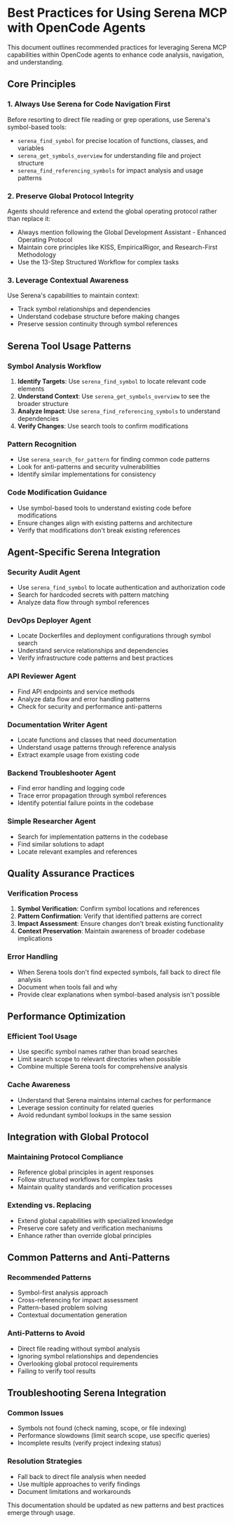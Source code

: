 # Best Practices for Using Serena MCP with OpenCode Agents

This document outlines recommended practices for leveraging Serena MCP capabilities within OpenCode agents to enhance code analysis, navigation, and understanding.

## Core Principles

### 1. Always Use Serena for Code Navigation First
Before resorting to direct file reading or grep operations, use Serena's symbol-based tools:
- `serena_find_symbol` for precise location of functions, classes, and variables
- `serena_get_symbols_overview` for understanding file and project structure
- `serena_find_referencing_symbols` for impact analysis and usage patterns

### 2. Preserve Global Protocol Integrity
Agents should reference and extend the global operating protocol rather than replace it:
- Always mention following the Global Development Assistant - Enhanced Operating Protocol
- Maintain core principles like KISS, EmpiricalRigor, and Research-First Methodology
- Use the 13-Step Structured Workflow for complex tasks

### 3. Leverage Contextual Awareness
Use Serena's capabilities to maintain context:
- Track symbol relationships and dependencies
- Understand codebase structure before making changes
- Preserve session continuity through symbol references

## Serena Tool Usage Patterns

### Symbol Analysis Workflow
1. **Identify Targets**: Use `serena_find_symbol` to locate relevant code elements
2. **Understand Context**: Use `serena_get_symbols_overview` to see the broader structure
3. **Analyze Impact**: Use `serena_find_referencing_symbols` to understand dependencies
4. **Verify Changes**: Use search tools to confirm modifications

### Pattern Recognition
- Use `serena_search_for_pattern` for finding common code patterns
- Look for anti-patterns and security vulnerabilities
- Identify similar implementations for consistency

### Code Modification Guidance
- Use symbol-based tools to understand existing code before modifications
- Ensure changes align with existing patterns and architecture
- Verify that modifications don't break existing references

## Agent-Specific Serena Integration

### Security Audit Agent
- Use `serena_find_symbol` to locate authentication and authorization code
- Search for hardcoded secrets with pattern matching
- Analyze data flow through symbol references

### DevOps Deployer Agent
- Locate Dockerfiles and deployment configurations through symbol search
- Understand service relationships and dependencies
- Verify infrastructure code patterns and best practices

### API Reviewer Agent
- Find API endpoints and service methods
- Analyze data flow and error handling patterns
- Check for security and performance anti-patterns

### Documentation Writer Agent
- Locate functions and classes that need documentation
- Understand usage patterns through reference analysis
- Extract example usage from existing code

### Backend Troubleshooter Agent
- Find error handling and logging code
- Trace error propagation through symbol references
- Identify potential failure points in the codebase

### Simple Researcher Agent
- Search for implementation patterns in the codebase
- Find similar solutions to adapt
- Locate relevant examples and references

## Quality Assurance Practices

### Verification Process
1. **Symbol Verification**: Confirm symbol locations and references
2. **Pattern Confirmation**: Verify that identified patterns are correct
3. **Impact Assessment**: Ensure changes don't break existing functionality
4. **Context Preservation**: Maintain awareness of broader codebase implications

### Error Handling
- When Serena tools don't find expected symbols, fall back to direct file analysis
- Document when tools fail and why
- Provide clear explanations when symbol-based analysis isn't possible

## Performance Optimization

### Efficient Tool Usage
- Use specific symbol names rather than broad searches
- Limit search scope to relevant directories when possible
- Combine multiple Serena tools for comprehensive analysis

### Cache Awareness
- Understand that Serena maintains internal caches for performance
- Leverage session continuity for related queries
- Avoid redundant symbol lookups in the same session

## Integration with Global Protocol

### Maintaining Protocol Compliance
- Reference global principles in agent responses
- Follow structured workflows for complex tasks
- Maintain quality standards and verification processes

### Extending vs. Replacing
- Extend global capabilities with specialized knowledge
- Preserve core safety and verification mechanisms
- Enhance rather than override global principles

## Common Patterns and Anti-Patterns

### Recommended Patterns
- Symbol-first analysis approach
- Cross-referencing for impact assessment
- Pattern-based problem solving
- Contextual documentation generation

### Anti-Patterns to Avoid
- Direct file reading without symbol analysis
- Ignoring symbol relationships and dependencies
- Overlooking global protocol requirements
- Failing to verify tool results

## Troubleshooting Serena Integration

### Common Issues
- Symbols not found (check naming, scope, or file indexing)
- Performance slowdowns (limit search scope, use specific queries)
- Incomplete results (verify project indexing status)

### Resolution Strategies
- Fall back to direct file analysis when needed
- Use multiple approaches to verify findings
- Document limitations and workarounds

This documentation should be updated as new patterns and best practices emerge through usage.